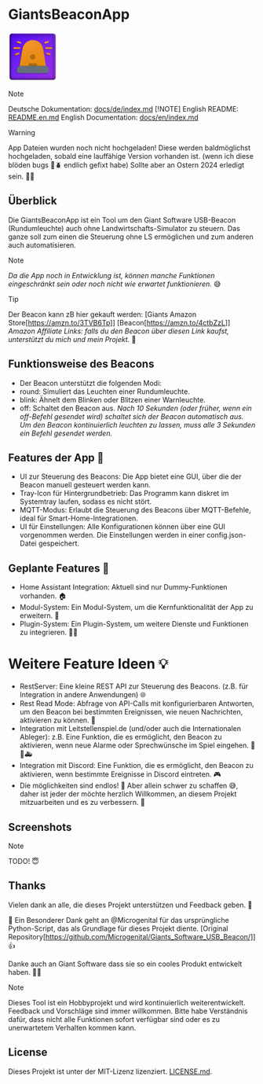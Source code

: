 # GiantsBeaconApp
![AppIcon](beacon.png)

> [!NOTE]
> Deutsche Dokumentation: [docs/de/index.md](docs/de/index.md)
> [!NOTE]
> English README: [README.en.md](README.en.md)
> English Documentation: [docs/en/index.md](docs/en/index.md)

> [!WARNING]
> App Dateien wurden noch nicht hochgeladen!
> Diese werden baldmöglichst hochgeladen, sobald eine lauffähige Version vorhanden ist.
> (wenn ich diese blöden bugs 🐞🪲 endlich gefixt habe)
> Sollte aber an Ostern 2024 erledigt sein. 🐰🥚

## Überblick
Die GiantsBeaconApp ist ein Tool um den Giant Software USB-Beacon (Rundumleuchte) auch ohne Landwirtschafts-Simulator zu steuern.
Das ganze soll zum einen die Steuerung ohne LS ermöglichen und zum anderen auch automatisieren.

> [!NOTE]
> _Da die App noch in Entwicklung ist, können manche Funktionen eingeschränkt sein oder noch nicht wie erwartet funktionieren._ 😅

> [!TIP]
> Der Beacon kann zB hier gekauft werden:
> [Giants Amazon Store[https://amzn.to/3TVB6Tp]]
> [Beacon[https://amzn.to/4ctbZzL]]
> *Amazon Affiliate Links: falls du den Beacon über diesen Link kaufst, unterstützt du mich und mein Projekt.* 🙏

## Funktionsweise des Beacons
- Der Beacon unterstützt die folgenden Modi:
- round: Simuliert das Leuchten einer Rundumleuchte.
- blink: Ähnelt dem Blinken oder Blitzen einer Warnleuchte.
- off: Schaltet den Beacon aus.
_Nach 10 Sekunden (oder früher, wenn ein off-Befehl gesendet wird) schaltet sich der Beacon automatisch aus._
_Um den Beacon kontinuierlich leuchten zu lassen, muss alle 3 Sekunden ein Befehl gesendet werden._

## Features der App 🚀
- UI zur Steuerung des Beacons: Die App bietet eine GUI, über die der Beacon manuell gesteuert werden kann.
- Tray-Icon für Hintergrundbetrieb: Das Programm kann diskret im Systemtray laufen, sodass es nicht stört.
- MQTT-Modus: Erlaubt die Steuerung des Beacons über MQTT-Befehle, ideal für Smart-Home-Integrationen.
- UI für Einstellungen: Alle Konfigurationen können über eine GUI vorgenommen werden.
Die Einstellungen werden in einer config.json-Datei gespeichert.

## Geplante Features 📅
- Home Assistant Integration: Aktuell sind nur Dummy-Funktionen vorhanden. 🏠
- Modul-System: Ein Modul-System, um die Kernfunktionalität der App zu erweitern. 🧩
- Plugin-System: Ein Plugin-System, um weitere Dienste und Funktionen zu integrieren. 🧩🔌


# Weitere Feature Ideen 💡
- RestServer: Eine kleine REST API zur Steuerung des Beacons. (z.B. für Integration in andere Anwendungen) 🌐
- Rest Read Mode: Abfrage von API-Calls mit konfigurierbaren Antworten, um den Beacon bei bestimmten Ereignissen, wie neuen Nachrichten, aktivieren zu können. 📩
- Integration mit Leitstellenspiel.de (und/oder auch die Internationalen Ableger): z.B. Eine Funktion, die es ermöglicht, den Beacon zu aktivieren, wenn neue Alarme oder Sprechwünsche im Spiel eingehen. 🚓🚒🚑
- Integration mit Discord: Eine Funktion, die es ermöglicht, den Beacon zu aktivieren, wenn bestimmte Ereignisse in Discord eintreten. 🎮
- Die möglichkeiten sind endlos! 🚀 Aber allein schwer zu schaffen 😅, daher ist jeder der möchte herzlich Willkommen, an diesem Projekt mitzuarbeiten und es zu verbessern. 🤝

## Screenshots
> [!NOTE]
> TODO! 😇

## Thanks
Vielen dank an alle, die dieses Projekt unterstützen und Feedback geben. 🙏

🤗 Ein Besonderer Dank geht an @Microgenital für das ursprüngliche Python-Script, das als Grundlage für dieses Projekt diente.
[Original Repository[https://github.com/Microgenital/Giants_Software_USB_Beacon/]] 👍

Danke auch an Giant Software dass sie so ein cooles Produkt entwickelt haben. 🚜🚨

> [!NOTE]
> Dieses Tool ist ein Hobbyprojekt und wird kontinuierlich weiterentwickelt.
> Feedback und Vorschläge sind immer willkommen.
> Bitte habe Verständnis dafür, dass nicht alle Funktionen sofort verfügbar sind oder es zu unerwartetem Verhalten kommen kann.

## License
Dieses Projekt ist unter der MIT-Lizenz lizenziert. [LICENSE.md](LICENSE.md).